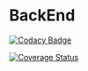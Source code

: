 # BackEnd

[![Codacy Badge](https://api.codacy.com/project/badge/Grade/cec72c16da64424fa2bd643c1ac7ec2b)](https://www.codacy.com/app/BigChatMate/BackEnd?utm_source=github.com&amp;utm_medium=referral&amp;utm_content=BigChatMate/BackEnd&amp;utm_campaign=Badge_Grade)

[![Coverage Status](https://coveralls.io/repos/github/BigChatMate/BackEnd/badge.svg?branch=master)](https://coveralls.io/github/BigChatMate/BackEnd?branch=master)
